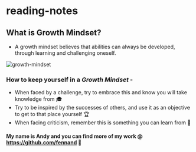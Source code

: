 # reading-notes

## What is **Growth Mindset?**

- A growth mindset believes that abilities can always be developed, through learning and challenging oneself.

![growth-mindset](https://github.com/fennand/reading-notes/assets/99410959/e70e0e95-cbc1-4fee-b3f1-69a00cc8b4d1)

### How to keep yourself in a _Growth Mindset_ -

- When faced by a challenge, try to embrace this and know you will take knowledge from :mortar_board:
- Try to be inspired by the successes of others, and use it as an objective to get to that place yourself :trophy:
- When facing criticism, remember this is something you can learn from :scroll:

#### My name is Andy and you can find more of my work @ https://github.com/fennand :partying_face:
